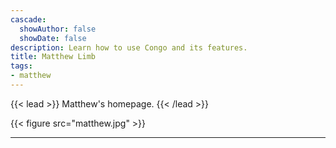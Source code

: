 ```yaml
---
cascade:
  showAuthor: false
  showDate: false
description: Learn how to use Congo and its features.
title: Matthew Limb
tags:
- matthew
---
```


{{< lead >}}
Matthew's homepage.
{{< /lead >}}

{{< figure src="matthew.jpg" >}}


---
